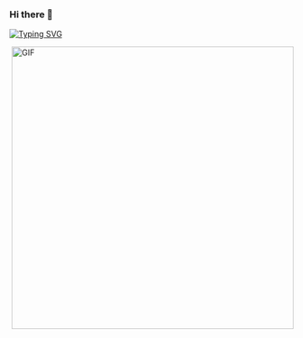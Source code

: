 ### Hi there 👋

[![Typing SVG](https://readme-typing-svg.herokuapp.com?font=Goblin+One&color=E220FF&center=true&vCenter=true&lines=Welcome+to+my+GitHub)](https://git.io/typing-svg)

<img hight="400" width="500" alt="GIF" align="right" src="https://github.com/liuligames/liuligames/blob/main/assets/1936.gif">
